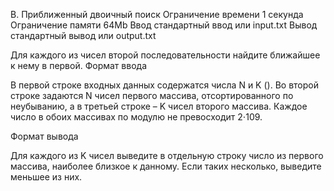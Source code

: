 
B. Приближенный двоичный поиск
Ограничение времени 	1 секунда
Ограничение памяти 	64Mb
Ввод 	стандартный ввод или input.txt
Вывод 	стандартный вывод или output.txt

Для каждого из чисел второй последовательности найдите ближайшее к нему в первой.
Формат ввода

В первой строке входных данных содержатся числа N и K (). Во второй строке задаются N чисел первого массива, отсортированного по неубыванию, а в третьей строке – K чисел второго массива. Каждое число в обоих массивах по модулю не превосходит 2⋅109.

Формат вывода

Для каждого из K чисел выведите в отдельную строку число из первого массива, наиболее близкое к данному. Если таких несколько, выведите меньшее из них. 